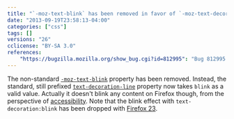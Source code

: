 ```yaml
---
title: "`-moz-text-blink` has been removed in favor of `-moz-text-decoration-line:blink`"
date: "2013-09-19T23:58:13-04:00"
categories: ["css"]
tags: []
versions: "26"
cclicense: "BY-SA 3.0"
references:
    "https://bugzilla.mozilla.org/show_bug.cgi?id=812995": "Bug 812995 – add \'blink\' to -moz-text-decoration-line and drop -moz-text-blink"
---
```

The non-standard [`-moz-text-blink`](https://developer.mozilla.org/en-US/docs/Web/CSS/-moz-text-blink) property has been removed. Instead, the standard, still prefixed [`text-decoration-line`](https://developer.mozilla.org/en-US/docs/Web/CSS/text-decoration-line) property now takes `blink` as a valid value. Actually it doesn't blink any content on Firefox though, from the perspective of [accessibility](https://developer.mozilla.org/en-US/docs/Accessibility). Note that the blink effect with `text-decoration:blink` has been dropped with [Firefox 23](https://www.fxsitecompat.com/en-US/versions/23/).

